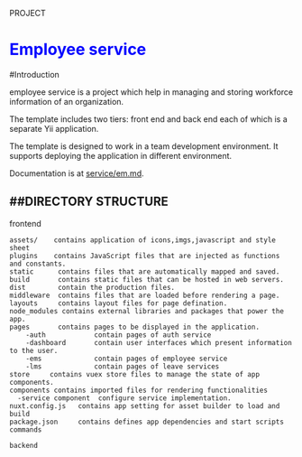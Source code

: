 <h style="text-align:center;">PROJECT</h>
<h1 style="color:blue;">Employee service</h1>

#Introduction

employee service is a project which help in managing and storing workforce information of an organization. 


The template includes two tiers: front end and back end each of which
is a separate Yii application.

The template is designed to work in a team development environment. It supports deploying the application in different environment.

Documentation is at [service/em.md](service/em.md).


##DIRECTORY STRUCTURE
-------------------


frontend
   
    assets/    contains application of icons,imgs,javascript and style sheet 
    plugins    contains JavaScript files that are injected as functions and constants.
    static      contains files that are automatically mapped and saved.
    build       contains static files that can be hosted in web servers. 
    dist        contain the production files. 
    middleware  contains files that are loaded before rendering a page.
    layouts     contains layout files for page defination. 
    node_modules contains external libraries and packages that power the app. 
    pages       contains pages to be displayed in the application.
        -auth            contain pages of auth service
        -dashboard       contain user interfaces which present information to the user.
        -ems             contain pages of employee service
        -lms             contain pages of leave services
    store     contains vuex store files to manage the state of app components.
    components contains imported files for rendering functionalities
      -service component  configure service implementation.
    nuxt.config.js   contains app setting for asset builder to load and build
    package.json     contains defines app dependencies and start scripts commands
   
    backend